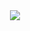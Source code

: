 <div id="header" align="center">
  <a href="#">
    <img src="https://streak-stats.demolab.com/?user=autoboxer&theme=tokyonight&hide_border=true" />
  </a>
</div>
<!--
<br />
<div align="center">
  <img src="https://github.com/devicons/devicon/blob/master/icons/html5/html5-original.svg" title="HTML5" alt="HTML" height="40" />&nbsp&nbsp&nbsp
  <img src="https://github.com/devicons/devicon/blob/master/icons/css3/css3-original.svg"  title="CSS3" alt="CSS" height="40" />&nbsp&nbsp&nbsp
  <img src="https://github.com/devicons/devicon/blob/master/icons/javascript/javascript-original.svg" title="JavaScript" alt="JavaScript" height="40"/>&nbsp&nbsp&nbsp
  <img src="https://github.com/devicons/devicon/blob/master/icons/react/react-original.svg" title="React" alt="React" height="40" />&nbsp&nbsp&nbsp
  <img src="https://github.com/devicons/devicon/blob/master/icons/vuejs/vuejs-original.svg" title="Vue" alt="Vue" height="40" />&nbsp&nbsp&nbsp
  <img src="https://github.com/devicons/devicon/blob/master/icons/backbonejs/backbonejs-original.svg" title="Backbone" alt="Backbone" height="40" />&nbsp&nbsp&nbsp
  <img src="https://github.com/devicons/devicon/blob/master/icons/nodejs/nodejs-original.svg" title="Node" alt="Node" height="40" />&nbsp&nbsp&nbsp
  <img src="https://github.com/tandpfun/skill-icons/blob/main/icons/ExpressJS-Dark.svg" title="Express" alt="Express" height="40" />&nbsp&nbsp&nbsp
  <img src="https://assets.vercel.com/image/upload/v1662130559/nextjs/Icon_dark_background.png" title="Next" alt="Next" height="40" />&nbsp&nbsp&nbsp
  <img src="https://github.com/devicons/devicon/blob/master/icons/mongodb/mongodb-original.svg" title="MongoDB" alt="MongoDB" height="40" />&nbsp&nbsp&nbsp
  <img src="https://github.com/devicons/devicon/blob/master/icons/postgresql/postgresql-original.svg" title="PostgreSQL" alt="PostgreSQL" height="40" />&nbsp&nbsp&nbsp
  <img src="https://github.com/devicons/devicon/blob/master/icons/grunt/grunt-original.svg" title="Grunt" alt="Grunt" height="40" />&nbsp&nbsp&nbsp
  <img src="https://github.com/devicons/devicon/blob/master/icons/gulp/gulp-plain.svg" title="Gulp" alt="Gulp" height="40" />&nbsp&nbsp&nbsp
  <img src="https://github.com/devicons/devicon/blob/master/icons/webpack/webpack-original.svg" title="Webpack" alt="Webpack" height="40" />&nbsp&nbsp&nbsp
  <img src="https://github.com/devicons/devicon/blob/master/icons/redux/redux-original.svg" title="Redux" alt="Redux" height="40" />&nbsp&nbsp&nbsp
  <img src="https://github.com/devicons/devicon/blob/master/icons/typescript/typescript-original.svg" title="TypeScript" alt="TypeScript" height="40" />&nbsp&nbsp&nbsp
  <img src="https://github.com/devicons/devicon/blob/master/icons/sass/sass-original.svg" title="Sass" alt="Sass" height="40" />&nbsp&nbsp&nbsp
  <img src="https://github.com/devicons/devicon/blob/master/icons/tailwindcss/tailwindcss-plain.svg" title="Tailwind" alt="Tailwind" height="40" />&nbsp&nbsp&nbsp
  <img src="https://www.vectorlogo.zone/logos/yeoman/yeoman-icon.svg" title="Yeoman" alt="Yeoman" height="40" />&nbsp&nbsp&nbsp
  <img src="https://github.com/devicons/devicon/blob/master/icons/materialui/materialui-original.svg" title="Material UI" alt="Material UI" height="40"/>&nbsp&nbsp&nbsp
  <img src="https://github.com/devicons/devicon/blob/master/icons/jest/jest-plain.svg" title="Jest" alt="Jest" height="40"/>&nbsp&nbsp&nbsp
  <img src="https://github.com/devicons/devicon/blob/master/icons/mocha/mocha-plain.svg" title="Mocha" alt="Mocha" height="40"/>&nbsp&nbsp&nbsp
  <img src="https://www.vectorlogo.zone/logos/chaijs/chaijs-icon.svg" title="Chai" alt="Chai" height="40"/>&nbsp&nbsp&nbsp
  <img src="https://github.com/devicons/devicon/blob/master/icons/jasmine/jasmine-plain.svg" title="Jasmine" alt="Jasmine" height="40"/>&nbsp&nbsp&nbsp
  <img src="https://github.com/devicons/devicon/blob/master/icons/storybook/storybook-original.svg" title="Storybook" alt="Storybook" height="40"/>&nbsp&nbsp&nbsp
  <img src="https://www.vectorlogo.zone/logos/apache_cordova/apache_cordova-icon.svg" title="Cordova" alt="Cordova" height="40"/>&nbsp&nbsp&nbsp
  <img src="https://github.com/devicons/devicon/blob/master/icons/firebase/firebase-plain.svg" title="Firebase" alt="Firebase" height="40"/>&nbsp&nbsp&nbsp
  <img src="https://github.com/devicons/devicon/blob/master/icons/amazonwebservices/amazonwebservices-original.svg" title="AWS" alt="AWS" height="40"/>&nbsp&nbsp&nbsp
  <img src="https://www.vectorlogo.zone/logos/getpostman/getpostman-icon.svg" title="Postman" alt="Postman" height="40"/>&nbsp&nbsp&nbsp
  <img src="https://github.com/devicons/devicon/blob/master/icons/git/git-original.svg" title="Git" alt="Git" height="40"/>&nbsp&nbsp&nbsp
  <img src="https://github.com/devicons/devicon/blob/master/icons/sketch/sketch-original.svg" title="Sketch" alt="Sketch" height="40"/>&nbsp&nbsp&nbsp
</div>
-->
